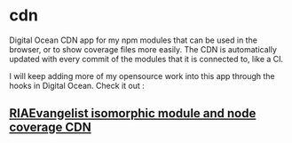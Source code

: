 # cdn
Digital Ocean CDN app for my npm modules that can be used in the browser, or to show coverage files more easily. The CDN is automatically updated with every commit of the modules that it is connected to, like a CI.

I will keep adding more of my opensource work into this app through the hooks in Digital Ocean. Check it out :

## [RIAEvangelist isomorphic module and node coverage CDN](https://cdn-avsja.ondigitalocean.app/)
